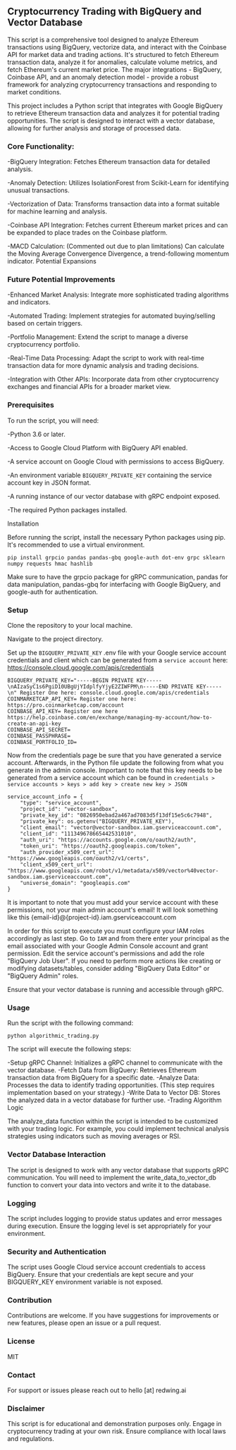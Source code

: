 ## Cryptocurrency Trading with BigQuery and Vector Database

This script is a comprehensive tool designed to analyze Ethereum transactions using BigQuery, vectorize data, and interact with the Coinbase API for market data and trading actions. It's structured to fetch Ethereum transaction data, analyze it for anomalies, calculate volume metrics, and fetch Ethereum's current market price. The major integrations - BigQuery, Coinbase API, and an anomaly detection model - provide a robust framework for analyzing cryptocurrency transactions and responding to market conditions.

This project includes a Python script that integrates with Google BigQuery to retrieve Ethereum transaction data and analyzes it for potential trading opportunities. The script is designed to interact with a vector database, allowing for further analysis and storage of processed data.

### Core Functionality:

-BigQuery Integration: Fetches Ethereum transaction data for detailed analysis.

-Anomaly Detection: Utilizes IsolationForest from Scikit-Learn for identifying unusual transactions.

-Vectorization of Data: Transforms transaction data into a format suitable for machine learning and analysis.

-Coinbase API Integration: Fetches current Ethereum market prices and can be expanded to place trades on the Coinbase platform.

-MACD Calculation: (Commented out due to plan limitations) Can calculate the Moving Average Convergence Divergence, a trend-following momentum indicator.
Potential Expansions

### Future Potential Improvements

-Enhanced Market Analysis: Integrate more sophisticated trading algorithms and indicators.

-Automated Trading: Implement strategies for automated buying/selling based on certain triggers.

-Portfolio Management: Extend the script to manage a diverse cryptocurrency portfolio.

-Real-Time Data Processing: Adapt the script to work with real-time transaction data for more dynamic analysis and trading decisions.

-Integration with Other APIs: Incorporate data from other cryptocurrency exchanges and financial APIs for a broader market view.

### Prerequisites

To run the script, you will need:

-Python 3.6 or later.

-Access to Google Cloud Platform with BigQuery API enabled.

-A service account on Google Cloud with permissions to access BigQuery.

-An environment variable `BIGQUERY_PRIVATE_KEY` containing the service account key in JSON format.

-A running instance of our vector database with gRPC endpoint exposed.

-The required Python packages installed.

Installation

Before running the script, install the necessary Python packages using pip. It's recommended to use a virtual environment.

```
pip install grpcio pandas pandas-gbq google-auth dot-env grpc sklearn numpy requests hmac hashlib
```

Make sure to have the grpcio package for gRPC communication, pandas for data manipulation, pandas-gbq for interfacing with Google BigQuery, and google-auth for authentication.

### Setup

Clone the repository to your local machine.

Navigate to the project directory.

Set up the `BIGQUERY_PRIVATE_KEY` .env file with your Google service account credentials and client which can be generated from a `service account` here: https://console.cloud.google.com/apis/credentials

```
BIGQUERY_PRIVATE_KEY="-----BEGIN PRIVATE KEY-----\nAIzaSyC1s6PgiD10UBgUjYIdplfyYjyE2ZIWFPM\n-----END PRIVATE KEY-----\n" Register One here: console.cloud.google.com/apis/credentials
COINMARKETCAP_API_KEY= Register one here: https://pro.coinmarketcap.com/account
COINBASE_API_KEY= Register one here https://help.coinbase.com/en/exchange/managing-my-account/how-to-create-an-api-key
COINBASE_API_SECRET=
COINBASE_PASSPHRASE=
COINBASE_PORTFOLIO_ID=
```

Now from the credentials page be sure that you have generated a service account. Afterwards, in the Python file update the following from what you generate in the admin console. Important to note that this key needs to be generated from a service account which can be found in `credentials > service accounts > keys > add key > create new key > JSON`

```
service_account_info = {
    "type": "service_account",
    "project_id": "vector-sandbox",
    "private_key_id": "0826950ebad2a467ad7083d5f13df15e5c6c7948",
    "private_key": os.getenv("BIGQUERY_PRIVATE_KEY"),
    "client_email": "vector@vector-sandbox.iam.gserviceaccount.com",
    "client_id": "111349678665442531010",
    "auth_uri": "https://accounts.google.com/o/oauth2/auth",
    "token_uri": "https://oauth2.googleapis.com/token",
    "auth_provider_x509_cert_url": "https://www.googleapis.com/oauth2/v1/certs",
    "client_x509_cert_url": "https://www.googleapis.com/robot/v1/metadata/x509/vector%40vector-sandbox.iam.gserviceaccount.com",
    "universe_domain": "googleapis.com"
}
```

It is important to note that you must add your service account with these permissions, not your main admin account's email! It will look something like this {email-id}@{project-id}.iam.gserviceaccount.com

In order for this script to execute you must configure your IAM roles accordingly as last step. Go to `IAM` and from there enter your principal as the email associated with your Google Admin Console account and grant permission. Edit the service account's permissions and add the role "BigQuery Job User". If you need to perform more actions like creating or modifying datasets/tables, consider adding "BigQuery Data Editor" or "BigQuery Admin" roles.

Ensure that your vector database is running and accessible through gRPC.

### Usage

Run the script with the following command:

```
python algorithmic_trading.py
```

The script will execute the following steps:

-Setup gRPC Channel: Initializes a gRPC channel to communicate with the vector database.
-Fetch Data from BigQuery: Retrieves Ethereum transaction data from BigQuery for a specific date.
-Analyze Data: Processes the data to identify trading opportunities. (This step requires implementation based on your strategy.)
-Write Data to Vector DB: Stores the analyzed data in a vector database for further use.
-Trading Algorithm Logic

The analyze_data function within the script is intended to be customized with your trading logic. For example, you could implement technical analysis strategies using indicators such as moving averages or RSI.

### Vector Database Interaction

The script is designed to work with any vector database that supports gRPC communication. You will need to implement the write_data_to_vector_db function to convert your data into vectors and write it to the database.

### Logging

The script includes logging to provide status updates and error messages during execution. Ensure the logging level is set appropriately for your environment.

### Security and Authentication

The script uses Google Cloud service account credentials to access BigQuery. Ensure that your credentials are kept secure and your BIGQUERY_KEY environment variable is not exposed.

### Contribution

Contributions are welcome. If you have suggestions for improvements or new features, please open an issue or a pull request.

### License

MIT

### Contact

For support or issues please reach out to hello [at] redwing.ai

### Disclaimer

This script is for educational and demonstration purposes only. Engage in cryptocurrency trading at your own risk. Ensure compliance with local laws and regulations.
